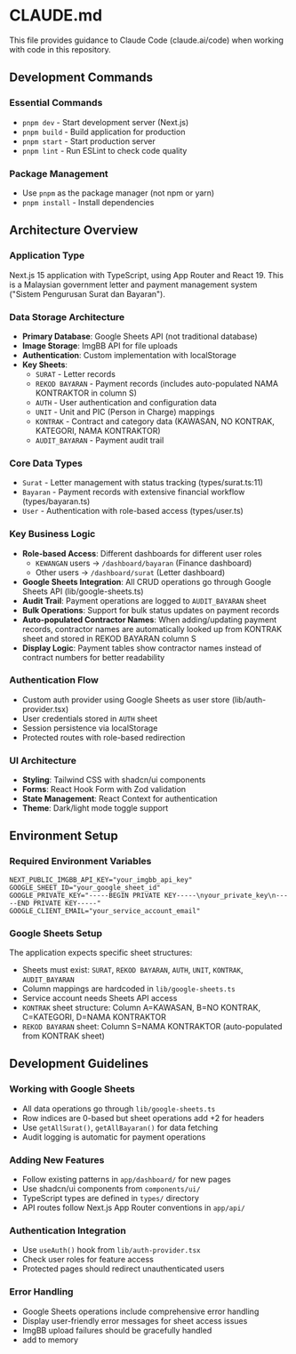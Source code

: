 # CLAUDE.md

This file provides guidance to Claude Code (claude.ai/code) when working with code in this repository.

## Development Commands

### Essential Commands
- `pnpm dev` - Start development server (Next.js)
- `pnpm build` - Build application for production
- `pnpm start` - Start production server
- `pnpm lint` - Run ESLint to check code quality

### Package Management
- Use `pnpm` as the package manager (not npm or yarn)
- `pnpm install` - Install dependencies

## Architecture Overview

### Application Type
Next.js 15 application with TypeScript, using App Router and React 19. This is a Malaysian government letter and payment management system ("Sistem Pengurusan Surat dan Bayaran").

### Data Storage Architecture
- **Primary Database**: Google Sheets API (not traditional database)
- **Image Storage**: ImgBB API for file uploads
- **Authentication**: Custom implementation with localStorage
- **Key Sheets**:
  - `SURAT` - Letter records
  - `REKOD BAYARAN` - Payment records (includes auto-populated NAMA KONTRAKTOR in column S)
  - `AUTH` - User authentication and configuration data
  - `UNIT` - Unit and PIC (Person in Charge) mappings
  - `KONTRAK` - Contract and category data (KAWASAN, NO KONTRAK, KATEGORI, NAMA KONTRAKTOR)
  - `AUDIT_BAYARAN` - Payment audit trail

### Core Data Types
- `Surat` - Letter management with status tracking (types/surat.ts:11)
- `Bayaran` - Payment records with extensive financial workflow (types/bayaran.ts)
- `User` - Authentication with role-based access (types/user.ts)

### Key Business Logic
- **Role-based Access**: Different dashboards for different user roles
  - `KEWANGAN` users → `/dashboard/bayaran` (Finance dashboard)
  - Other users → `/dashboard/surat` (Letter dashboard)
- **Google Sheets Integration**: All CRUD operations go through Google Sheets API (lib/google-sheets.ts)
- **Audit Trail**: Payment operations are logged to `AUDIT_BAYARAN` sheet
- **Bulk Operations**: Support for bulk status updates on payment records
- **Auto-populated Contractor Names**: When adding/updating payment records, contractor names are automatically looked up from KONTRAK sheet and stored in REKOD BAYARAN column S
- **Display Logic**: Payment tables show contractor names instead of contract numbers for better readability

### Authentication Flow
- Custom auth provider using Google Sheets as user store (lib/auth-provider.tsx)
- User credentials stored in `AUTH` sheet
- Session persistence via localStorage
- Protected routes with role-based redirection

### UI Architecture
- **Styling**: Tailwind CSS with shadcn/ui components
- **Forms**: React Hook Form with Zod validation
- **State Management**: React Context for authentication
- **Theme**: Dark/light mode toggle support

## Environment Setup

### Required Environment Variables
```env
NEXT_PUBLIC_IMGBB_API_KEY="your_imgbb_api_key"
GOOGLE_SHEET_ID="your_google_sheet_id"
GOOGLE_PRIVATE_KEY="-----BEGIN PRIVATE KEY-----\nyour_private_key\n-----END PRIVATE KEY-----"
GOOGLE_CLIENT_EMAIL="your_service_account_email"
```

### Google Sheets Setup
The application expects specific sheet structures:
- Sheets must exist: `SURAT`, `REKOD BAYARAN`, `AUTH`, `UNIT`, `KONTRAK`, `AUDIT_BAYARAN`
- Column mappings are hardcoded in `lib/google-sheets.ts`
- Service account needs Sheets API access
- `KONTRAK` sheet structure: Column A=KAWASAN, B=NO KONTRAK, C=KATEGORI, D=NAMA KONTRAKTOR
- `REKOD BAYARAN` sheet: Column S=NAMA KONTRAKTOR (auto-populated from KONTRAK sheet)

## Development Guidelines

### Working with Google Sheets
- All data operations go through `lib/google-sheets.ts`
- Row indices are 0-based but sheet operations add +2 for headers
- Use `getAllSurat()`, `getAllBayaran()` for data fetching
- Audit logging is automatic for payment operations

### Adding New Features
- Follow existing patterns in `app/dashboard/` for new pages
- Use shadcn/ui components from `components/ui/`
- TypeScript types are defined in `types/` directory
- API routes follow Next.js App Router conventions in `app/api/`

### Authentication Integration
- Use `useAuth()` hook from `lib/auth-provider.tsx`
- Check user roles for feature access
- Protected pages should redirect unauthenticated users

### Error Handling
- Google Sheets operations include comprehensive error handling
- Display user-friendly error messages for sheet access issues
- ImgBB upload failures should be gracefully handled
- add to memory